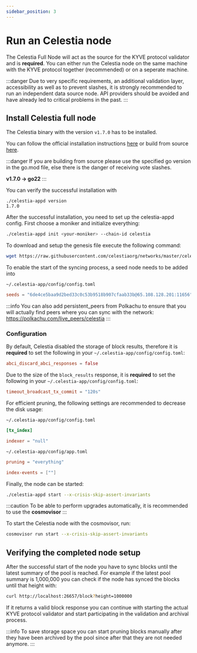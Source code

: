 ```yaml
---
sidebar_position: 3
---
```


# Run an Celestia node

The Celestia Full Node will act as the source for the KYVE protocol validator and is **required**. You can either run the Celestia node on the same machine with the KYVE protocol together (recommended) or on a seperate machine.

:::danger
Due to very specific requirements, an additional validation layer, accessibility as well as to prevent slashes, it is strongly recommended to run an independent data source node. API providers should be avoided and have already led to critical problems in the past.
:::

## Install Celestia full node

The Celestia binary with the version `v1.7.0` has to be installed.

You can follow the official installation instructions [here](https://docs.celestia.org/nodes/consensus-node) or build from source [here](https://github.com/celestiaorg/celestia-app/releases/tag/v1.7.0).

:::danger
If you are building from source please use the specified go version in the go.mod file, else there is the danger of receiving vote slashes.

**v1.7.0 -> go22**
:::

You can verify the successful installation with

```
./celestia-appd version
1.7.0
```

After the successful installation, you need to set up the celestia-appd config. First choose a moniker and initialize everything:

```bash
./celestia-appd init <your-moniker> --chain-id celestia
```

To download and setup the genesis file execute the following command:

```bash
wget https://raw.githubusercontent.com/celestiaorg/networks/master/celestia/genesis.json -O ~/.celestia-app/config/genesis.json
```

To enable the start of the syncing process, a seed node needs to be added into

`~/.celestia-app/config/config.toml`

```toml
seeds = "6de4ce5baa9d2bed33c0c53b9518b907cfaab33b@65.108.128.201:11656"
```

:::info
You can also add persistent_peers from Polkachu to ensure that you will actually find peers where you can sync with the network: https://polkachu.com/live_peers/celestia
:::

### Configuration

By default, Celestia disabled the storage of block results, therefore it is **required** to set the following in your `~/.celestia-app/config/config.toml`:

```toml
abci_discard_abci_responses = false
```

Due to the size of the `block_results` response, it is **required** to set the following in your `~/.celestia-app/config/config.toml`:

```toml
timeout_broadcast_tx_commit = "120s"
```

For efficient pruning, the following settings are recommended to decrease the disk usage:

`~/.celestia-app/config/config.toml`

```toml
[tx_index]

indexer = "null"
```

`~/.celestia-app/config/app.toml`

```toml
pruning = "everything"

index-events = [""]
```

Finally, the node can be started:

```bash
./celestia-appd start --x-crisis-skip-assert-invariants
```

:::caution
To be able to perform upgrades automatically, it is recommended to use the <strong>cosmovisor</strong>
:::

To start the Celestia node with the cosmovisor, run:

```bash
cosmovisor run start --x-crisis-skip-assert-invariants
```

## Verifying the completed node setup

After the successful start of the node you have to sync blocks until the latest summary of the pool is reached. For example
if the latest pool summary is 1,000,000 you can check if the node has synced the blocks until
that height with:

```bash
curl http://localhost:26657/block?height=1000000
```

If it returns a valid block response you can continue with starting the actual KYVE protocol validator
and start participating in the validation and archival process.

:::info
To save storage space you can start pruning blocks manually after they have been archived
by the pool since after that they are not needed anymore.
:::

